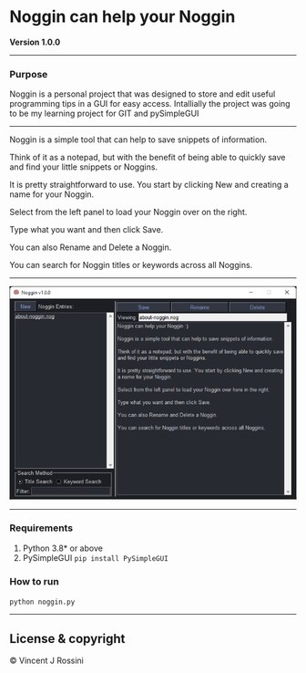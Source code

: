 # Noggin can help your Noggin

**Version 1.0.0**

---

### Purpose 
Noggin is a personal project that was designed to store and edit useful programming tips in a GUI for easy access.
Intallially the project was going to be my learning project for GIT and pySimpleGUI

---
Noggin is a simple tool that can help to save snippets of information.

Think of it as a notepad, but with the benefit of being able to quickly save and find your little snippets or Noggins.

It is pretty straightforward to use. You start by clicking New and creating a name for your Noggin.

Select from the left panel to load your Noggin over on the right.

Type what you want and then click Save.

You can also Rename and Delete a Noggin.

You can search for Noggin titles or keywords across all Noggins.

---

![image](noggin-gui.png)

---

### Requirements
1. Python 3.8* or above
2. PySimpleGUI `pip install PySimpleGUI`

### How to run
`python noggin.py`

---
## License & copyright
© Vincent J Rossini
